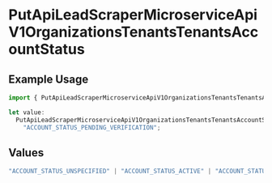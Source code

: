# PutApiLeadScraperMicroserviceApiV1OrganizationsTenantsTenantsAccountStatus

## Example Usage

```typescript
import { PutApiLeadScraperMicroserviceApiV1OrganizationsTenantsTenantsAccountStatus } from "oppulence-backend-sdk/models/operations";

let value:
  PutApiLeadScraperMicroserviceApiV1OrganizationsTenantsTenantsAccountStatus =
    "ACCOUNT_STATUS_PENDING_VERIFICATION";
```

## Values

```typescript
"ACCOUNT_STATUS_UNSPECIFIED" | "ACCOUNT_STATUS_ACTIVE" | "ACCOUNT_STATUS_SUSPENDED" | "ACCOUNT_STATUS_PENDING_VERIFICATION"
```